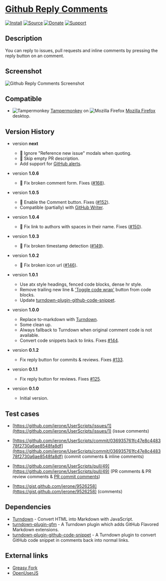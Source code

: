 # [Github Reply Comments](https://github.com/jerone/UserScripts/tree/master/Github_Reply_Comments)

[![Install](https://raw.github.com/jerone/UserScripts/master/_resources/Install-button.png)](https://github.com/jerone/UserScripts/raw/master/Github_Reply_Comments/Github_Reply_Comments.user.js)
[![Source](https://raw.github.com/jerone/UserScripts/master/_resources/Source-button.png)](https://github.com/jerone/UserScripts/blob/master/Github_Reply_Comments/Github_Reply_Comments.user.js)
[![Donate](https://raw.github.com/jerone/UserScripts/master/_resources/Donate-button.png)](https://www.paypal.com/cgi-bin/webscr?cmd=_s-xclick&hosted_button_id=VCYMHWQ7ZMBKW)
[![Support](https://raw.github.com/jerone/UserScripts/master/_resources/Support-button.png)](https://github.com/jerone/UserScripts/issues)

## Description

You can reply to issues, pull requests and inline comments by pressing the
reply button on an comment.

## Screenshot

![Github Reply Comments Screenshot](https://github.com/jerone/UserScripts/raw/master/Github_Reply_Comments/screenshot.jpg)

## Compatible

-   ![Tampermonkey](https://raw.github.com/jerone/UserScripts/master/_resources/Tampermonkey.png) [Tampermonkey](https://addons.mozilla.org/firefox/addon/tampermonkey/) on ![Mozilla Firefox](https://raw.github.com/jerone/UserScripts/master/_resources/Firefox.png) [Mozilla Firefox](http://www.mozilla.org/en-US/firefox/fx/#desktop) desktop.

## Version History

-   version **next**

    -   🐛 Ignore "Reference new issue" modals when quoting.
    -   🐛 Skip empty PR description.
    -   Add support for [GitHub alerts](https://docs.github.com/en/get-started/writing-on-github/getting-started-with-writing-and-formatting-on-github/basic-writing-and-formatting-syntax#alerts).

-   version **1.0.6**

    -   🐛 Fix broken comment form. Fixes ([#168](https://github.com/jerone/UserScripts/issues/168)).

-   version **1.0.5**

    -   🐛 Enable the Comment button. Fixes ([#152](https://github.com/jerone/UserScripts/issues/152)).
    -   Compatible (partially) with [GitHub Writer](https://github.com/ckeditor/github-writer#readme).

-   version **1.0.4**

    -   🐛 Fix link to authors with spaces in their name. Fixes ([#150](https://github.com/jerone/UserScripts/issues/150)).

-   version **1.0.3**

    -   🐛 Fix broken timestamp detection ([#149](https://github.com/jerone/UserScripts/issues/149)).

-   version **1.0.2**

    -   🐛 Fix broken icon url ([#146](https://github.com/jerone/UserScripts/pull/146)).

-   version **1.0.1**

    -   Use atx style headings, fenced code blocks, dense hr style.
    -   Remove trailing new line & ['Toggle code wrap'](https://greasyfork.org/en/scripts/18789-github-toggle-code-wrap) button from code blocks.
    -   Update [turndown-plugin-github-code-snippet](https://github.com/jerone/turndown-plugin-github-code-snippet).

-   version **1.0.0**

    -   Replace to-markdown with [Turndown](https://github.com/domchristie/turndown).
    -   Some clean up.
    -   Always fallback to Turndown when original comment code is not available.
    -   Convert code snippets back to links. Fixes [#144](https://github.com/jerone/UserScripts/issues/133).

-   version **0.1.2**

    -   Fix reply button for commits & reviews. Fixes [#133](https://github.com/jerone/UserScripts/issues/133).

-   version **0.1.1**

    -   Fix reply button for reviews. Fixes [#125](https://github.com/jerone/UserScripts/issues/125).

-   version **0.1.0**

    -   Initial version.

## Test cases

-   [https://github.com/jerone/UserScripts/issues/1](https://github.com/jerone/UserScripts/issues/1)
    (issue comments)

-   [https://github.com/jerone/UserScripts/commit/036935761fc47e8c448378f2730a6ae8548fa8df](https://github.com/jerone/UserScripts/commit/036935761fc47e8c448378f2730a6ae8548fa8df)
    (commit comments & inline comments)

-   [https://github.com/jerone/UserScripts/pull/49](https://github.com/jerone/UserScripts/pull/49)
    (PR comments & PR review comments & [PR commit comments](https://github.com/jerone/UserScripts/pull/49/files))

-   [https://gist.github.com/jerone/9526258](https://gist.github.com/jerone/9526258) (comments)

## Dependencies

-   [Turndown](https://github.com/domchristie/turndown) - Convert HTML into Markdown with JavaScript.
-   [turndown-plugin-gfm](https://github.com/domchristie/turndown-plugin-gfm/blob/master/README.md) - A Turndown plugin which adds GitHub Flavored Markdown extensions.
-   [turndown-plugin-github-code-snippet](https://github.com/jerone/turndown-plugin-github-code-snippet) - A Turndown plugin to convert GitHub code snippet in comments back into normal links.

## External links

-   [Greasy Fork](https://greasyfork.org/en/scripts/38372-github-reply-comments)
-   [OpenUserJS](https://openuserjs.org/scripts/jerone/Github_Reply_Comments)
